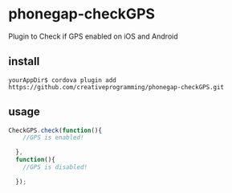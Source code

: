 # phonegap-checkGPS
Plugin to Check if GPS enabled on iOS and Android

## install
```
yourAppDir$ cordova plugin add https://github.com/creativeprogramming/phonegap-checkGPS.git
```

## usage

```javascript
CheckGPS.check(function(){
    //GPS is enabled!

  },
  function(){
    //GPS is disabled!

  });
```
